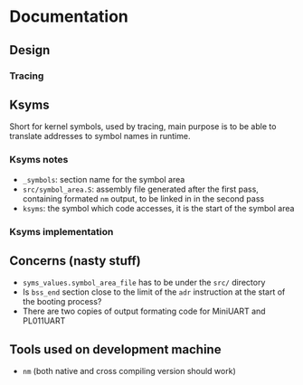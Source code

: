 # Documentation

## Design

### Tracing

## Ksyms
Short for kernel symbols, used by tracing, main purpose is to be able to translate addresses to symbol names in runtime.

### Ksyms notes
* `_symbols`: section name for the symbol area
* `src/symbol_area.S`: assembly file generated after the first pass, containing formated `nm` output, to be linked in in the second pass
* `ksyms`: the symbol which code accesses, it is the start of the symbol area

### Ksyms implementation

## Concerns (nasty stuff)
* `syms_values.symbol_area_file` has to be under the `src/` directory
* Is `bss_end` section close to the limit of the `adr` instruction at the start of the booting process?
* There are two copies of output formating code for MiniUART and PL011UART

## Tools used on development machine
* `nm` (both native and cross compiling version should work)
